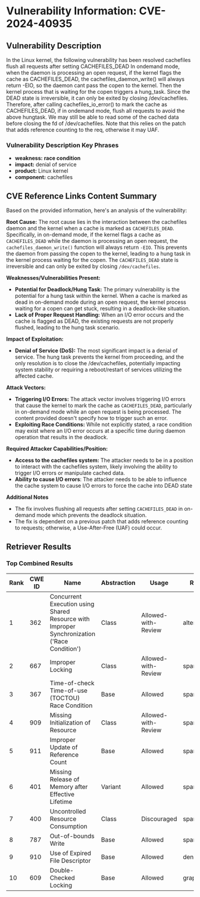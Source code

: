 # Vulnerability Information: CVE-2024-40935

## Vulnerability Description
In the Linux kernel, the following vulnerability has been resolved cachefiles flush all requests after setting CACHEFILES_DEAD In ondemand mode, when the daemon is processing an open request, if the kernel flags the cache as CACHEFILES_DEAD, the cachefiles_daemon_write() will always return -EIO, so the daemon cant pass the copen to the kernel. Then the kernel process that is waiting for the copen triggers a hung_task. Since the DEAD state is irreversible, it can only be exited by closing /dev/cachefiles. Therefore, after calling cachefiles_io_error() to mark the cache as CACHEFILES_DEAD, if in ondemand mode, flush all requests to avoid the above hungtask. We may still be able to read some of the cached data before closing the fd of /dev/cachefiles. Note that this relies on the patch that adds reference counting to the req, otherwise it may UAF.

### Vulnerability Description Key Phrases
- **weakness:** **race condition**
- **impact:** denial of service
- **product:** Linux kernel
- **component:** cachefiles

## CVE Reference Links Content Summary
Based on the provided information, here's an analysis of the vulnerability:

**Root Cause:**
The root cause lies in the interaction between the cachefiles daemon and the kernel when a cache is marked as `CACHEFILES_DEAD`. Specifically, in on-demand mode, if the kernel flags a cache as `CACHEFILES_DEAD` while the daemon is processing an open request, the `cachefiles_daemon_write()` function will always return `-EIO`. This prevents the daemon from passing the copen to the kernel, leading to a hung task in the kernel process waiting for the copen. The `CACHEFILES_DEAD` state is irreversible and can only be exited by closing `/dev/cachefiles`.

**Weaknesses/Vulnerabilities Present:**
- **Potential for Deadlock/Hung Task:** The primary vulnerability is the potential for a hung task within the kernel. When a cache is marked as dead in on-demand mode during an open request, the kernel process waiting for a copen can get stuck, resulting in a deadlock-like situation.
- **Lack of Proper Request Handling:** When an I/O error occurs and the cache is flagged as DEAD, the existing requests are not properly flushed, leading to the hung task scenario.

**Impact of Exploitation:**
- **Denial of Service (DoS):** The most significant impact is a denial of service. The hung task prevents the kernel from proceeding, and the only resolution is to close the /dev/cachefiles, potentially impacting system stability or requiring a reboot/restart of services utilizing the affected cache.

**Attack Vectors:**
- **Triggering I/O Errors:** The attack vector involves triggering I/O errors that cause the kernel to mark the cache as `CACHEFILES_DEAD`, particularly in on-demand mode while an open request is being processed. The content provided doesn't specify how to trigger such an error.
- **Exploiting Race Conditions:** While not explicitly stated, a race condition may exist where an I/O error occurs at a specific time during daemon operation that results in the deadlock.

**Required Attacker Capabilities/Position:**
- **Access to the cachefiles system:** The attacker needs to be in a position to interact with the cachefiles system, likely involving the ability to trigger I/O errors or manipulate cached data.
- **Ability to cause I/O errors**: The attacker needs to be able to influence the cache system to cause I/O errors to force the cache into DEAD state

**Additional Notes**
- The fix involves flushing all requests after setting `CACHEFILES_DEAD` in on-demand mode which prevents the deadlock situation.
- The fix is dependent on a previous patch that adds reference counting to requests; otherwise, a Use-After-Free (UAF) could occur.

## Retriever Results

### Top Combined Results

| Rank | CWE ID | Name | Abstraction | Usage  | Retrievers | Individual Scores |
|------|--------|------|-------------|-------|------------|-------------------|
| 1 | 362 | Concurrent Execution using Shared Resource with Improper Synchronization ('Race Condition') | Class | Allowed-with-Review | alternate_terms | 1.000 |
| 2 | 667 | Improper Locking | Class | Allowed-with-Review | sparse | 0.671 |
| 3 | 367 | Time-of-check Time-of-use (TOCTOU) Race Condition | Base | Allowed | sparse | 0.661 |
| 4 | 909 | Missing Initialization of Resource | Class | Allowed-with-Review | sparse | 0.660 |
| 5 | 911 | Improper Update of Reference Count | Base | Allowed | sparse | 0.646 |
| 6 | 401 | Missing Release of Memory after Effective Lifetime | Variant | Allowed | sparse | 0.634 |
| 7 | 400 | Uncontrolled Resource Consumption | Class | Discouraged | sparse | 0.632 |
| 8 | 787 | Out-of-bounds Write | Base | Allowed | sparse | 0.631 |
| 9 | 910 | Use of Expired File Descriptor | Base | Allowed | dense | 0.501 |
| 10 | 609 | Double-Checked Locking | Base | Allowed | graph | 0.003 |

